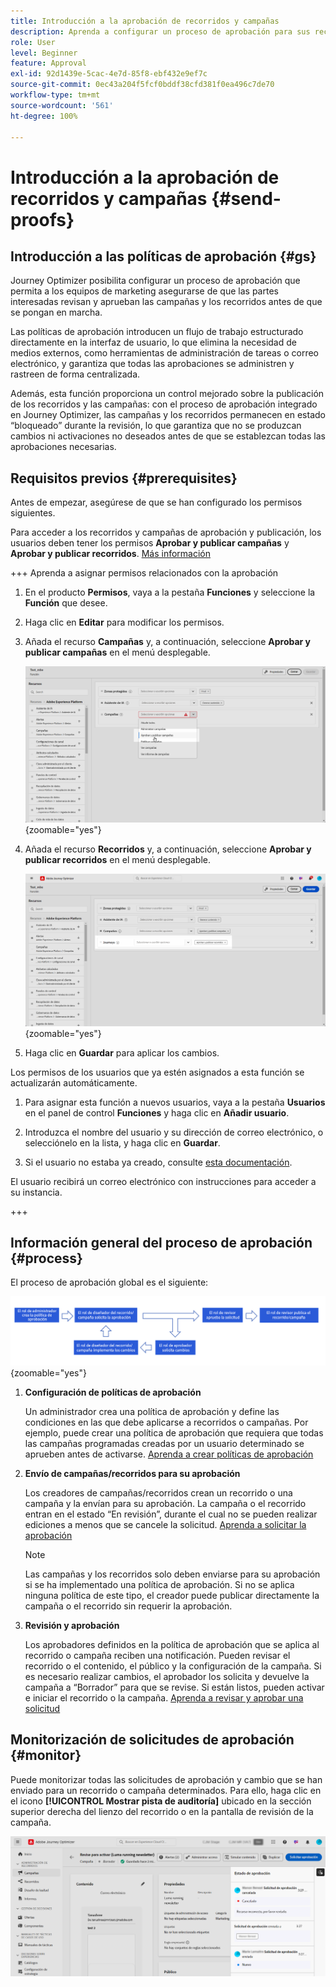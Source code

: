 ```yaml
---
title: Introducción a la aprobación de recorridos y campañas
description: Aprenda a configurar un proceso de aprobación para sus recorridos y campañas.
role: User
level: Beginner
feature: Approval
exl-id: 92d1439e-5cac-4e7d-85f8-ebf432e9ef7c
source-git-commit: 0ec43a204f5fcf0bddf38cfd381f0ea496c7de70
workflow-type: tm+mt
source-wordcount: '561'
ht-degree: 100%

---
```


# Introducción a la aprobación de recorridos y campañas {#send-proofs}

## Introducción a las políticas de aprobación {#gs}

Journey Optimizer posibilita configurar un proceso de aprobación que permita a los equipos de marketing asegurarse de que las partes interesadas revisan y aprueban las campañas y los recorridos antes de que se pongan en marcha.

Las políticas de aprobación introducen un flujo de trabajo estructurado directamente en la interfaz de usuario, lo que elimina la necesidad de medios externos, como herramientas de administración de tareas o correo electrónico, y garantiza que todas las aprobaciones se administren y rastreen de forma centralizada.

Además, esta función proporciona un control mejorado sobre la publicación de los recorridos y las campañas: con el proceso de aprobación integrado en Journey Optimizer, las campañas y los recorridos permanecen en estado “bloqueado” durante la revisión, lo que garantiza que no se produzcan cambios ni activaciones no deseados antes de que se establezcan todas las aprobaciones necesarias.

## Requisitos previos {#prerequisites}

Antes de empezar, asegúrese de que se han configurado los permisos siguientes.

Para acceder a los recorridos y campañas de aprobación y publicación, los usuarios deben tener los permisos **Aprobar y publicar campañas** y **Aprobar y publicar recorridos**. [Más información](../administration/permissions.md)

+++  Aprenda a asignar permisos relacionados con la aprobación

1. En el producto **Permisos**, vaya a la pestaña **Funciones** y seleccione la **Función** que desee.

1. Haga clic en **Editar** para modificar los permisos.

1. Añada el recurso **Campañas** y, a continuación, seleccione **Aprobar y publicar campañas** en el menú desplegable.

   ![](assets/permissions_approval.png){zoomable="yes"}

1. Añada el recurso **Recorridos** y, a continuación, seleccione **Aprobar y publicar recorridos** en el menú desplegable.

   ![](assets/permissions_approval_2.png){zoomable="yes"}

1. Haga clic en **Guardar** para aplicar los cambios.

Los permisos de los usuarios que ya estén asignados a esta función se actualizarán automáticamente.

1. Para asignar esta función a nuevos usuarios, vaya a la pestaña **Usuarios** en el panel de control **Funciones** y haga clic en **Añadir usuario**.

1. Introduzca el nombre del usuario y su dirección de correo electrónico, o selecciónelo en la lista, y haga clic en **Guardar**.

1. Si el usuario no estaba ya creado, consulte [esta documentación](https://experienceleague.adobe.com/es/docs/experience-platform/access-control/abac/permissions-ui/users).

El usuario recibirá un correo electrónico con instrucciones para acceder a su instancia.

+++

## Información general del proceso de aprobación {#process}

El proceso de aprobación global es el siguiente:

![](assets/approval-process.png){zoomable="yes"}

1. **Configuración de políticas de aprobación**

   Un administrador crea una política de aprobación y define las condiciones en las que debe aplicarse a recorridos o campañas. Por ejemplo, puede crear una política de aprobación que requiera que todas las campañas programadas creadas por un usuario determinado se aprueben antes de activarse. [Aprenda a crear políticas de aprobación](approval-policies.md)

1. **Envío de campañas/recorridos para su aprobación**

   Los creadores de campañas/recorridos crean un recorrido o una campaña y la envían para su aprobación. La campaña o el recorrido entran en el estado “En revisión”, durante el cual no se pueden realizar ediciones a menos que se cancele la solicitud. [Aprenda a solicitar la aprobación](request-approval.md)

   >[!NOTE]
   >
   >Las campañas y los recorridos solo deben enviarse para su aprobación si se ha implementado una política de aprobación. Si no se aplica ninguna política de este tipo, el creador puede publicar directamente la campaña o el recorrido sin requerir la aprobación.

1. **Revisión y aprobación**

   Los aprobadores definidos en la política de aprobación que se aplica al recorrido o campaña reciben una notificación. Pueden revisar el recorrido o el contenido, el público y la configuración de la campaña. Si es necesario realizar cambios, el aprobador los solicita y devuelve la campaña a “Borrador” para que se revise. Si están listos, pueden activar e iniciar el recorrido o la campaña. [Aprenda a revisar y aprobar una solicitud](review-approve-request.md)

## Monitorización de solicitudes de aprobación {#monitor}

Puede monitorizar todas las solicitudes de aprobación y cambio que se han enviado para un recorrido o campaña determinados. Para ello, haga clic en el icono **[!UICONTROL Mostrar pista de auditoría]** ubicado en la sección superior derecha del lienzo del recorrido o en la pantalla de revisión de la campaña.

![](assets/monitor-requests.png)

